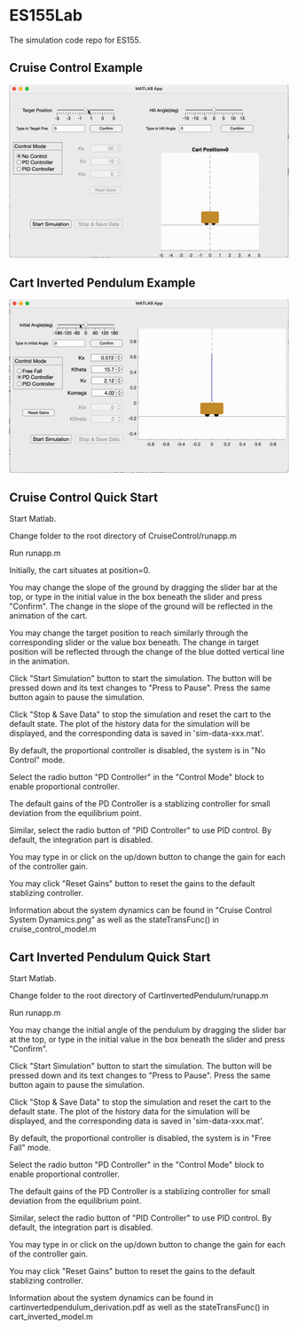 # ES155Lab
The simulation code repo for ES155.

## Cruise Control Example

![Alt Text](cruisecontrol.gif)

## Cart Inverted Pendulum Example

![Alt Text](cartinvertedpendulum.gif)

## Cruise Control Quick Start

Start Matlab.

Change folder to the root directory of CruiseControl/runapp.m

Run runapp.m

Initially, the cart situates at position=0.

You may change the slope of the ground by dragging the slider bar at the top, or type in the initial value in the box beneath the slider and press "Confirm". The change in the slope of the ground will be reflected in the animation of the cart.

You may change the target position to reach similarly through the corresponding slider or the value box beneath. The change in target position will be reflected through the change of the blue dotted vertical line in the animation.

Click "Start Simulation" button to start the simulation. The button will be pressed down and its text changes to "Press to Pause". Press the same button again to pause the simulation.

Click "Stop & Save Data" to stop the simulation and reset the cart to the default state. The plot of the history data for the simulation will be displayed, and the corresponding data is saved in 'sim-data-xxx.mat'.

By default, the proportional controller is disabled, the system is in "No Control" mode.

Select the radio button "PD Controller" in the "Control Mode" block to enable proportional controller.

The default gains of the PD Controller is a stablizing controller for small deviation from the equilibrium point.

Similar, select the radio button of "PID Controller" to use PID control. By default, the integration part is disabled.

You may type in or click on the up/down button to change the gain for each of the controller gain.

You may click "Reset Gains" button to reset the gains to the default stablizing controller.

Information about the system dynamics can be found in "Cruise Control System Dynamics.png" as well as the stateTransFunc() in cruise_control_model.m

## Cart Inverted Pendulum Quick Start

Start Matlab.

Change folder to the root directory of CartInvertedPendulum/runapp.m

Run runapp.m

You may change the initial angle of the pendulum by dragging the slider bar at the top, or type in the initial value in the box beneath the slider and press "Confirm".

Click "Start Simulation" button to start the simulation. The button will be pressed down and its text changes to "Press to Pause". Press the same button again to pause the simulation.

Click "Stop & Save Data" to stop the simulation and reset the cart to the default state. The plot of the history data for the simulation will be displayed, and the corresponding data is saved in 'sim-data-xxx.mat'.

By default, the proportional controller is disabled, the system is in "Free Fall" mode.

Select the radio button "PD Controller" in the "Control Mode" block to enable proportional controller.

The default gains of the PD Controller is a stablizing controller for small deviation from the equilibrium point.

Similar, select the radio button of "PID Controller" to use PID control. By default, the integration part is disabled.

You may type in or click on the up/down button to change the gain for each of the controller gain.

You may click "Reset Gains" button to reset the gains to the default stablizing controller.

Information about the system dynamics can be found in cartinvertedpendulum_derivation.pdf as well as the stateTransFunc() in cart_inverted_model.m
